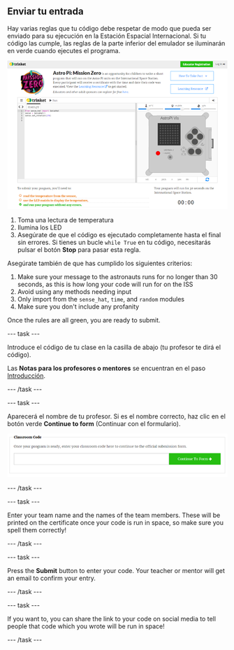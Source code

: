 ## Enviar tu entrada

Hay varias reglas que tu código debe respetar de modo que pueda ser enviado para su ejecución en la Estación Espacial Internacional. Si tu código las cumple, las reglas de la parte inferior del emulador se iluminarán en verde cuando ejecutes el programa.

![Validación](images/validation.png)

1. Toma una lectura de temperatura
2. Ilumina los LED
3. Asegúrate de que el código es ejecutado completamente hasta el final sin errores. Si tienes un bucle `while True` en tu código, necesitarás pulsar el botón **Stop** para pasar esta regla.

Asegúrate también de que has cumplido los siguientes criterios:

1. Make sure your message to the astronauts runs for no longer than 30 seconds, as this is how long your code will run for on the ISS
2. Avoid using any methods needing input
3. Only import from the `sense_hat`, `time`, and `random` modules
4. Make sure you don't include any profanity

Once the rules are all green, you are ready to submit.

\--- task \---

Introduce el código de tu clase en la casilla de abajo (tu profesor te dirá el código).

Las **Notas para los profesores o mentores** se encuentran en el paso [Introducción](https://projects.raspberrypi.org/en/projects/astro-pi-mission-zero/1).

\--- /task \---

\--- task \---

Aparecerá el nombre de tu profesor. Si es el nombre correcto, haz clic en el botón verde **Continue to form** (Continuar con el formulario).

![Continuar con el formulario](images/continue-to-form.png)

\--- /task \---

\--- task \---

Enter your team name and the names of the team members. These will be printed on the certificate once your code is run in space, so make sure you spell them correctly!

\--- /task \---

\--- task \---

Press the **Submit** button to enter your code. Your teacher or mentor will get an email to confirm your entry.

\--- /task \---

\--- task \---

If you want to, you can share the link to your code on social media to tell people that code which you wrote will be run in space!

\--- /task \---